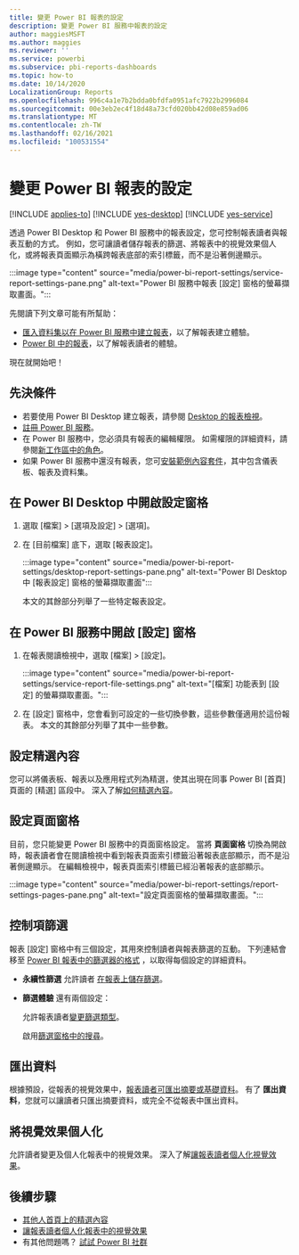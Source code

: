 ```yaml
---
title: 變更 Power BI 報表的設定
description: 變更 Power BI 服務中報表的設定
author: maggiesMSFT
ms.author: maggies
ms.reviewer: ''
ms.service: powerbi
ms.subservice: pbi-reports-dashboards
ms.topic: how-to
ms.date: 10/14/2020
LocalizationGroup: Reports
ms.openlocfilehash: 996c4a1e7b2bdda0bfdfa0951afc7922b2996084
ms.sourcegitcommit: 00e3eb2ec4f18d48a73cfd020bb42d08e859ad06
ms.translationtype: MT
ms.contentlocale: zh-TW
ms.lasthandoff: 02/16/2021
ms.locfileid: "100531554"
---
```

# <a name="change-settings-for-power-bi-reports"></a>變更 Power BI 報表的設定

[!INCLUDE [applies-to](../includes/applies-to.md)] [!INCLUDE [yes-desktop](../includes/yes-desktop.md)] [!INCLUDE [yes-service](../includes/yes-service.md)]

透過 Power BI Desktop 和 Power BI 服務中的報表設定，您可控制報表讀者與報表互動的方式。 例如，您可讓讀者儲存報表的篩選、將報表中的視覺效果個人化，或將報表頁面顯示為橫跨報表底部的索引標籤，而不是沿著側邊顯示。

:::image type="content" source="media/power-bi-report-settings/service-report-settings-pane.png" alt-text="Power BI 服務中報表 [設定] 窗格的螢幕擷取畫面。":::

先閱讀下列文章可能有所幫助：

- [匯入資料集以在 Power BI 服務中建立報表](service-report-create-new.md)，以了解報表建立體驗。
- [Power BI 中的報表](../consumer/end-user-reports.md)，以了解報表讀者的體驗。

 現在就開始吧！

## <a name="prerequisites"></a>先決條件

- 若要使用 Power BI Desktop 建立報表，請參閱 [Desktop 的報表檢視](desktop-report-view.md)。
- [註冊 Power BI 服務](../fundamentals/service-self-service-signup-for-power-bi.md)。 
- 在 Power BI 服務中，您必須具有報表的編輯權限。 如需權限的詳細資料，請參閱[新工作區中的角色](../collaborate-share/service-new-workspaces.md#roles-in-the-new-workspaces)。
- 如果 Power BI 服務中還沒有報表，您可[安裝範例內容套件](sample-datasets.md#install-built-in-content-packs)，其中包含儀表板、報表及資料集。

## <a name="open-the-settings-pane-in-power-bi-desktop"></a>在 Power BI Desktop 中開啟設定窗格

1. 選取 [檔案] > [選項及設定] > [選項]。
1. 在 [目前檔案] 底下，選取 [報表設定]。

    :::image type="content" source="media/power-bi-report-settings/desktop-report-settings-pane.png" alt-text="Power BI Desktop 中 [報表設定] 窗格的螢幕擷取畫面":::

    本文的其餘部分列舉了一些特定報表設定。

## <a name="open-the-settings-pane-in-the-power-bi-service"></a>在 Power BI 服務中開啟 [設定] 窗格

1. 在報表閱讀檢視中，選取 [檔案] > [設定]。

    :::image type="content" source="media/power-bi-report-settings/service-report-file-settings.png" alt-text="[檔案] 功能表到 [設定] 的螢幕擷取畫面。":::

1. 在 [設定] 窗格中，您會看到可設定的一些切換參數，這些參數僅適用於這份報表。 本文的其餘部分列舉了其中一些參數。

## <a name="set-featured-content"></a>設定精選內容

您可以將儀表板、報表以及應用程式列為精選，使其出現在同事 Power BI [首頁] 頁面的 [精選] 區段中。 深入了解[如何精選內容](../collaborate-share/service-featured-content.md)。

## <a name="set-the-pages-pane"></a>設定頁面窗格

目前，您只能變更 Power BI 服務中的頁面窗格設定。 當將 **頁面窗格** 切換為開啟時，報表讀者會在閱讀檢視中看到報表頁面索引標籤沿著報表底部顯示，而不是沿著側邊顯示。 在編輯檢視中，報表頁面索引標籤已經沿著報表的底部顯示。

:::image type="content" source="media/power-bi-report-settings/report-settings-pages-pane.png" alt-text="設定頁面窗格的螢幕擷取畫面。":::

## <a name="control-filters"></a>控制項篩選

報表 [設定] 窗格中有三個設定，其用來控制讀者與報表篩選的互動。 下列連結會移至 [Power BI 報表中的篩選器的格式](power-bi-report-filter.md) ，以取得每個設定的詳細資料。

- **永續性篩選** 允許讀者 [在報表上儲存篩選](power-bi-report-filter.md#allow-saving-filters)。
- **篩選體驗** 還有兩個設定：
    
    允許報表讀者[變更篩選類型](power-bi-report-filter.md#restrict-changes-to-filter-type)。

    啟用[篩選窗格中的搜尋](power-bi-report-filter.md#filters-pane-search)。

## <a name="export-data"></a>匯出資料

根據預設，從報表的視覺效果中，[報表讀者可匯出摘要或基礎資料](../consumer/end-user-export.md)。 有了 **匯出資料**，您就可以讓讀者只匯出摘要資料，或完全不從報表中匯出資料。

## <a name="personalize-visuals"></a>將視覺效果個人化

允許讀者變更及個人化報表中的視覺效果。 深入了解[讓報表讀者個人化視覺效果](power-bi-personalize-visuals.md)。

## <a name="next-steps"></a>後續步驟

* [其他人首頁上的精選內容](../collaborate-share/service-featured-content.md)
* [讓報表讀者個人化報表中的視覺效果](power-bi-personalize-visuals.md)
* 有其他問題嗎？ [試試 Power BI 社群](https://community.powerbi.com/)
